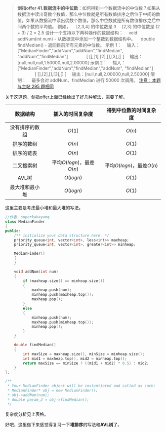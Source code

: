 #

> **剑指offer 41.数据流中的中位数**：如何得到一个数据流中的中位数？如果从数据流中读出奇数个数值，那么中位数就是所有数值排序之后位于中间的数值。如果从数据流中读出偶数个数值，那么中位数就是所有数值排序之后中间两个数的平均值。
例如，
　[2,3,4] 的中位数是 3
　[2,3] 的中位数是 (2 + 3) / 2 = 2.5
设计一个支持以下两种操作的数据结构：
　void addNum(int num) - 从数据流中添加一个整数到数据结构中。
　double findMedian() - 返回目前所有元素的中位数。
示例 1：
　输入：["MedianFinder","addNum","addNum","findMedian",
"addNum","findMedian"]
　　　　[ [],[1],[2],[],[3],[] ]
　输出：[null,null,null,1.50000,null,2.00000]
示例 2：
　输入：["MedianFinder","addNum","findMedian","addNum",
"findMedian"]
　　　　[ [],[2],[],[3],[] ]
　输出：[null,null,2.00000,null,2.50000]
限制：
　最多会对 addNum、findMedian 进行 50000 次调用。
[注意：本题与主站 295 题相同](https://leetcode-cn.com/problems/find-median-from-data-stream/)

关于这道题，剑指offer上面已经给出了好几种解法，需要了解。

|    数据结构    |     插入的时间复杂度      |  得到中位数的时间复杂度   |
| :------------: | :-----------------------: | :-----------------------: |
| 没有排序的数组 |          $O(1)$           |          $O(n)$           |
|   排序的数组   |          $O(n)$           |          $O(1)$           |
|   排序的链表   |          $O(n)$           |          $O(1)$           |
|   二叉搜索树   | 平均$O(logn)$，最差$O(n)$ | 平均$O(logn)$，最差$O(n)$ |
|     AVL树      |         $O(logn)$         |          $O(1)$           |
| 最大堆和最小堆 |         $O(logn)$         |          $O(1)$           |

这里主要是考虑最小堆和最大堆的写法。

```C++
//作者：superkakayang
class MedianFinder
{
public:
    /** initialize your data structure here. */
    priority_queue<int, vector<int>, less<int>> maxheap;
    priority_queue<int, vector<int>, greater<int>> minheap;

    MedianFinder()
    {
    }

    void addNum(int num)
    {
        if (maxheap.size() == minheap.size())
        {
            maxheap.push(num);
            minheap.push(maxheap.top());
            maxheap.pop();
        }
        else
        {
            minheap.push(num);
            maxheap.push(minheap.top());
            minheap.pop();
        }
    }

    double findMedian()
    {
        int maxSize = maxheap.size(), minSize = minheap.size();
        int mid1 = maxheap.top(), mid2 = minheap.top();
        return maxSize == minSize ? ((mid1 + mid2) * 0.5) : mid2;
    }
};

/**
 * Your MedianFinder object will be instantiated and called as such:
 * MedianFinder* obj = new MedianFinder();
 * obj->addNum(num);
 * double param_2 = obj->findMedian();
 */
```

复杂度分析见上表格。

好吧，这里做下来感觉得复习一下**堆排序**的写法和**AVL树**了。
